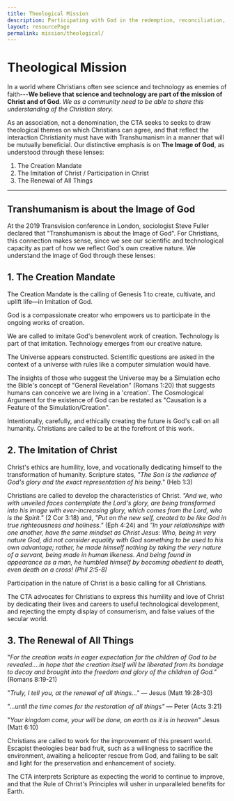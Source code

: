 ```yaml
---
title: Theological Mission
description: Participating with God in the redemption, reconciliation, and renewal of the world.
layout: resourcePage
permalink: mission/theological/
---
```


# Theological Mission

In a world where Christians often see science and technology as enemies of faith---**We believe that science and technology are part of the mission of Christ and of God**. *We as a community need to be able to share this understanding of the Christian story.*

As an association, not a denomination, the CTA seeks to seeks to draw theological themes on which Christians can agree, and that reflect the interaction Christianity must have with Transhumanism in a manner that will be mutually beneficial. Our distinctive emphasis is on **The Image of God**, as understood through these lenses:

1. The Creation Mandate
2. The Imitation of Christ / Participation in Christ
3. The Renewal of All Things

---

## Transhumanism is about the Image of God

At the 2019 Transvision conference in London, sociologist Steve Fuller declared that "Transhumanism is about the Image of God". For Christians, this connection makes sense, since we see our scientific and technological capacity as part of how we reflect God's own creative nature. We understand the image of God through these lenses:


## 1. The Creation Mandate

The Creation Mandate is the calling of Genesis 1 to create, cultivate, and uplift life—in Imitation of God.

God is a compassionate creator who empowers us to participate in the ongoing works of creation.

We are called to imitate God's benevolent work of creation. Technology is part of that imitation. Technology emerges from our creative nature.

The Universe appears constructed. Scientific questions are asked in the context of a universe with rules like a computer simulation would have.

The insights of those who suggest the Universe may be a Simulation echo the Bible's concept of "General Revelation" (Romans 1:20) that suggests humans can conceive we are living in a 'creation'. The Cosmological Argument for the existence of God can be restated as "Causation is a Feature of the Simulation/Creation".

Intentionally, carefully, and ethically creating the future is God's call on all humanity. Christians are called to be at the forefront of this work.

## 2. The Imitation of Christ

Christ's ethics are humility, love, and vocationally dedicating himself to the transformation of humanity. Scripture states, _"The Son is the radiance of God's glory and the exact representation of his being."_ (Heb 1:3)

Christians are called to develop the characteristics of Christ. _"And we, who with unveiled faces contemplate the Lord's glory, are being transformed into his image with ever-increasing glory, which comes from the Lord, who is the Spirit."_ (2 Cor 3:18) and, _"Put on the new self, created to be like God in true righteousness and holiness."_ (Eph 4:24) and _"In your relationships with one another, have the same mindset as Christ Jesus: Who, being in very nature God, did not consider equality with God something to be used to his own advantage; rather, he made himself nothing by taking the very nature of a servant, being made in human likeness. And being found in appearance as a man, he humbled himself by becoming obedient to death, even death on a cross! (Phil 2:5-8)_

Participation in the nature of Christ is a basic calling for all Christians.

The CTA advocates for Christians to express this humility and love of Christ by dedicating their lives and careers to useful technological development, and rejecting the empty display of consumerism, and false values of the secular world.

## 3. The Renewal of All Things

"_For the creation waits in eager expectation for the children of God to be revealed....in hope that the creation itself will be liberated from its bondage to decay and brought into the freedom and glory of the children of God."_ (Romans 8:19-21)

"_Truly, I tell you, at the renewal of all things…"_ — Jesus (Matt 19:28-30)

"…_until the time comes for the restoration of all things"_ — Peter (Acts 3:21)

"_Your kingdom come, your will be done, on earth as it is in heaven"_ Jesus (Matt 6:10)

Christians are called to work for the improvement of this present world. Escapist theologies bear bad fruit, such as a willingness to sacrifice the environment, awaiting a helicopter rescue from God, and failing to be salt and light for the preservation and enhancement of society.

The CTA interprets Scripture as expecting the world to continue to improve, and that the Rule of Christ's Principles will usher in unparalleled benefits for Earth.

